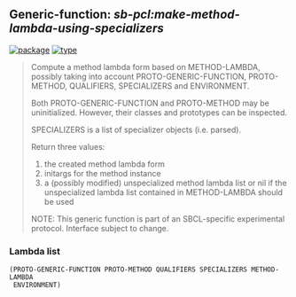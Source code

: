## Generic-function: ***sb-pcl:make-method-lambda-using-specializers***
[![package](https://img.shields.io/badge/Package-SB--PCL-5f9ea0.svg?style=social&colorA=999999)](../) [![type](https://img.shields.io/badge/Type-Generic--Function-5f9ea0.svg?style=social&colorA=999999)](../#generic-function) 

> Compute a method lambda form based on METHOD-LAMBDA, possibly
> taking into account PROTO-GENERIC-FUNCTION, PROTO-METHOD, QUALIFIERS,
> SPECIALIZERS and ENVIRONMENT.
> 
> Both PROTO-GENERIC-FUNCTION and PROTO-METHOD may be
> uninitialized. However, their classes and prototypes can be inspected.
> 
> SPECIALIZERS is a list of specializer objects (i.e. parsed).
> 
> Return three values:
> 1. the created method lambda form
> 2. initargs for the method instance
> 3. a (possibly modified) unspecialized method lambda list or nil if
> the unspecialized lambda list contained in METHOD-LAMBDA should be
> used
> 
> NOTE: This generic function is part of an SBCL-specific experimental
> protocol. Interface subject to change.

### Lambda list
```
(PROTO-GENERIC-FUNCTION PROTO-METHOD QUALIFIERS SPECIALIZERS METHOD-LAMBDA
 ENVIRONMENT)
```
